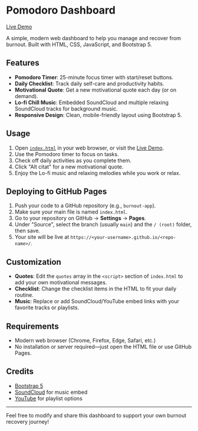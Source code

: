 # Pomodoro Dashboard

[Live Demo](https://adavidoaiei.github.io/burnout-app/)

A simple, modern web dashboard to help you manage and recover from burnout. Built with HTML, CSS, JavaScript, and Bootstrap 5.

## Features

- **Pomodoro Timer**: 25-minute focus timer with start/reset buttons.
- **Daily Checklist**: Track daily self-care and productivity habits.
- **Motivational Quote**: Get a new motivational quote each day (or on demand).
- **Lo-fi Chill Music**: Embedded SoundCloud and multiple relaxing SoundCloud tracks for background music.
- **Responsive Design**: Clean, mobile-friendly layout using Bootstrap 5.

## Usage

1. Open [`index.html`](index.html) in your web browser, or visit the [Live Demo](https://adavidoaiei.github.io/burnout-app/).
2. Use the Pomodoro timer to focus on tasks.
3. Check off daily activities as you complete them.
4. Click "Alt citat" for a new motivational quote.
5. Enjoy the Lo-fi music and relaxing melodies while you work or relax.

## Deploying to GitHub Pages

1. Push your code to a GitHub repository (e.g., `burnout-app`).
2. Make sure your main file is named `index.html`.
3. Go to your repository on GitHub → **Settings** → **Pages**.
4. Under "Source", select the branch (usually `main`) and the `/ (root)` folder, then save.
5. Your site will be live at `https://<your-username>.github.io/<repo-name>/`.

## Customization

- **Quotes**: Edit the `quotes` array in the `<script>` section of `index.html` to add your own motivational messages.
- **Checklist**: Change the checklist items in the HTML to fit your daily routine.
- **Music**: Replace or add SoundCloud/YouTube embed links with your favorite tracks or playlists.

## Requirements

- Modern web browser (Chrome, Firefox, Edge, Safari, etc.)
- No installation or server required—just open the HTML file or use GitHub Pages.

## Credits

- [Bootstrap 5](https://getbootstrap.com/)
- [SoundCloud](https://soundcloud.com/) for music embed
- [YouTube](https://youtube.com/) for playlist options

---

Feel free to modify and share this dashboard to support your own burnout recovery journey!
